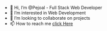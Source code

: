 - 👋 Hi, I’m @Pejoal - Full Stack Web Developer
- 👀 I’m interested in Web Development
- 💞️ I’m looking to collaborate on projects
- 📫 How to reach me [click Here](https://pejoal.000webhostapp.com/)

<!---
Pejoal/Pejoal is a ✨ special ✨ repository because its `README.md` (this file) appears on your GitHub profile.
You can click the Preview link to take a look at your changes.
--->
